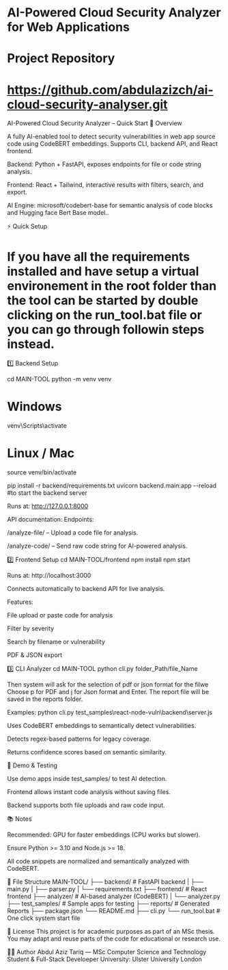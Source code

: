 # AI-Powered Cloud Security Analyzer for Web Applications
# Project Repository
# https://github.com/abdulazizch/ai-cloud-security-analyser.git

AI-Powered Cloud Security Analyzer – Quick Start
📌 Overview

A fully AI-enabled tool to detect security vulnerabilities in web app source code using CodeBERT embeddings.
Supports CLI, backend API, and React frontend.

Backend: Python + FastAPI, exposes endpoints for file or code string analysis.

Frontend: React + Tailwind, interactive results with filters, search, and export.

AI Engine: microsoft/codebert-base for semantic analysis of code blocks and Hugging face Bert Base model..

⚡ Quick Setup

# If you have all the requirements installed and have setup a virtual environement in the root folder than the tool can be started by double clicking on the run_tool.bat file or you can go through followin steps instead.

1️⃣ Backend Setup

cd MAIN-TOOL
python -m venv venv

# Windows
venv\Scripts\activate

# Linux / Mac
source venv/bin/activate

pip install -r backend/requirements.txt
uvicorn backend.main:app --reload  #to start the backend server


Runs at: http://127.0.0.1:8000

API documentation:
Endpoints:

/analyze-file/ – Upload a code file for analysis.

/analyze-code/ – Send raw code string for AI-powered analysis.

2️⃣ Frontend Setup
cd MAIN-TOOL/frontend
npm install
npm start


Runs at: http://localhost:3000

Connects automatically to backend API for live analysis.

Features:

File upload or paste code for analysis

Filter by severity

Search by filename or vulnerability

PDF & JSON export

3️⃣ CLI Analyzer
cd MAIN-TOOL
python cli.py folder_Path/file_Name

Then system will ask for the selection of pdf or json format for the filwe
Choose p for PDF and j for Json format and Enter.
The report file will be saved in the reports folder.

Examples:
python cli.py test_samples\react-node-vuln\backend\server.js


Uses CodeBERT embeddings to semantically detect vulnerabilities.

Detects regex-based patterns for legacy coverage.

Returns confidence scores based on semantic similarity.

🧪 Demo & Testing

Use demo apps inside test_samples/ to test AI detection.

Frontend allows instant code analysis without saving files.

Backend supports both file uploads and raw code input.

📚 Notes

Recommended: GPU for faster embeddings (CPU works but slower).

Ensure Python >= 3.10 and Node.js >= 18.

All code snippets are normalized and semantically analyzed with CodeBERT.

📂 File Structure
MAIN-TOOL/
├── backend/        # FastAPI backend
|    ├── main.py
|    ├── parser.py
|    └── requirements.txt
├── frontend/       # React frontend
├── analyzer/       # AI-based analyzer (CodeBERT)
|   └── analyzer.py
├── test_samples/      # Sample apps for testing
├── reports/        # Generated Reports
├── package.json
└── README.md
├── cli.py
└── run_tool.bat  # One click system start file


📜 License
This project is for academic purposes as part of an MSc thesis.
You may adapt and reuse parts of the code for educational or research use.

👨‍💻 Author
Abdul Aziz Tariq — MSc Computer Science and Technology Student & Full-Stack Develoeper
University: Ulster University London